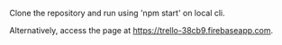 Clone the repository and run using 'npm start' on local cli.

Alternatively, access the page at https://trello-38cb9.firebaseapp.com.

